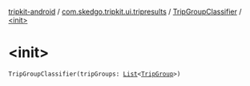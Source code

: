 [tripkit-android](../../index.md) / [com.skedgo.tripkit.ui.tripresults](../index.md) / [TripGroupClassifier](index.md) / [&lt;init&gt;](./-init-.md)

# &lt;init&gt;

`TripGroupClassifier(tripGroups: `[`List`](https://kotlinlang.org/api/latest/jvm/stdlib/kotlin.collections/-list/index.html)`<`[`TripGroup`](../../skedgo.tripkit.routing/-trip-group/index.md)`>)`